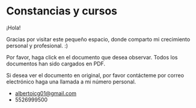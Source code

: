 # Constancias y cursos

¡Hola! 

Gracias por visitar este pequeño espacio, donde comparto mi crecimiento personal y profesional. :)

Por favor, haga click en el documento que desea
observar. Todos los documentos han sido cargados en PDF.


Si desea ver el documento en original, por favor contácteme por correo electrónico haga una llamada a mi número personal.

- albertoicg01@gmail.com
- 5526999500
